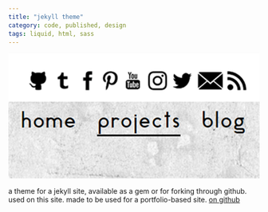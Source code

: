 ```yaml
---
title: "jekyll theme"
category: code, published, design
tags: liquid, html, sass
---
```


[![alt theme image][ref-image]][github-link]

a theme for a jekyll site, available as a gem or for forking through github.
used on this site. made to be used for a portfolio-based site.
[on github][github-link]

[github-link]: https://github.com/theuggla/lysande-jekyll-theme
[ref-image]: ../assets/projects/images/jekylltheme.png

